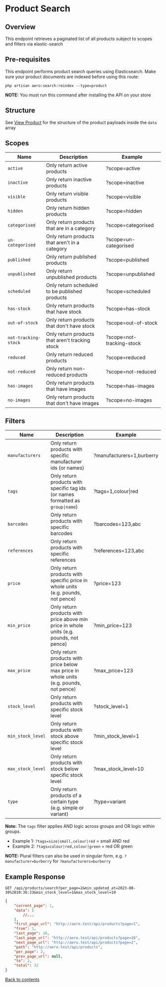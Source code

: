 # Product Search

## Overview

This endpoint retrieves a paginated list of all products subject to scopes and filters via elastic-search

## Pre-requisites

This endpoint performs product search queries using Elasticsearch. Make sure your product documents are indexed before using this route:

```
php artisan aero:search:reindex --type=product
```

**NOTE:** You must run this command after installing the API on your store

## Structure

See [View Product](VIEW.md) for the structure of the product payloads inside the `data` array

## Scopes

| Name                 | Description                                     | Example                   |
|----------------------|-------------------------------------------------|---------------------------|
| `active`             | Only return active products                     | ?scope=active             |
| `inactive`           | Only return inactive products                   | ?scope=inactive           |
| `visible`            | Only return visible products                    | ?scope=visible            |
| `hidden`             | Only return hidden products                     | ?scope=hidden             |
| `categorised`        | Only return products that are in a category     | ?scope=categorised        |
| `un-categorised`     | Only return products that aren't in a category  | ?scope=un-categorised     |
| `published`          | Only return published products                  | ?scope=published          |
| `unpublished`        | Only return unpublished products                | ?scope=unpublished        |
| `scheduled`          | Only return scheduled to be published products  | ?scope=scheduled          |
| `has-stock`          | Only return products that have stock            | ?scope=has-stock          |
| `out-of-stock`       | Only return products that don't have stock      | ?scope=out-of-stock       |
| `not-tracking-stock` | Only return products that aren't tracking stock | ?scope=not-tracking-stock |
| `reduced`            | Only return reduced products                    | ?scope=reduced            |
| `not-reduced`        | Only return non-reduced products                | ?scope=not-reduced        |
| `has-images`         | Only return products that have images           | ?scope=has-images         |
| `no-images`          | Only return products that don't have images     | ?scope=no-images          |

## Filters

| Name              | Description                                                                             | Example                                                             |
|-------------------|-----------------------------------------------------------------------------------------|---------------------------------------------------------------------|
| `manufacturers`   | Only return products with specific manufacturer ids (or names)                          | <span style="white-space: nowrap;">?manufacturers=1,burberry</span> |
| `tags`            | Only return products with specific tag ids (or names formatted as `group\|name`)        | <span style="white-space: nowrap;">?tags=1,colour\|red</span>       |
| `barcodes`        | Only return products with specific barcodes                                             | <span style="white-space: nowrap;">?barcodes=123,abc</span>         |
| `references`      | Only return products with specific references                                           | <span style="white-space: nowrap;">?references=123,abc</span>       |
| `price`           | Only return products with specific price in whole units (e.g. pounds, not pence)        | ?price=123                                                          |
| `min_price`       | Only return products with price above min price in whole units (e.g. pounds, not pence) | ?min_price=123                                                      |
| `max_price`       | Only return products with price below max price in whole units (e.g. pounds, not pence) | ?max_price=123                                                      |
| `stock_level`     | Only return products with specific stock level                                          | ?stock_level=1                                                      |
| `min_stock_level` | Only return products with stock above specific stock level                              | ?min_stock_level=1                                                  |
| `max_stock_level` | Only return products with stock below specific stock level                              | ?max_stock_level=10                                                 |
| `type`            | Only return products of a certain type (e.g. simple or variant)                         | ?type=variant                                                       |

**Note:** The `tags` filter applies AND logic across groups and OR logic within groups.  
- Example 1: `?tags=size|small,colour|red` = small AND red  
- Example 2: `?tags=colour|red,colour|green` = red OR green

**NOTE:** Plural filters can also be used in singular form, e.g. `?manufacturer=burberry` for `?manufacturers=burberry`

## Example Response

```http request
GET /api/products/search?per_page=2&min_updated_at=2023-08-30%2010:36:23&min_stock_level=1&max_stock_level=10
```

```json lines
{
    "current_page": 1,
    "data": [
        //...
    ],
    "first_page_url": "http://aero.test/api/products?page=1",
    "from": 1,
    "last_page": 16,
    "last_page_url": "http://aero.test/api/products?page=16",
    "next_page_url": "http://aero.test/api/products?page=2",
    "path": "http://aero.test/api/products",
    "per_page": 2,
    "prev_page_url": null,
    "to": 2,
    "total": 32
}
```

[Back to contents](../../README.md#table-of-contents)

